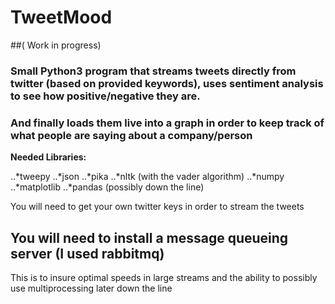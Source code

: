 # TweetMood
##( Work in progress)
### Small Python3 program that streams tweets directly from twitter (based on provided keywords), uses sentiment analysis to see how positive/negative they are.

### And finally loads them live into a graph in order to keep track of what people are saying about a company/person



**Needed Libraries:**

..*tweepy
..*json
..*pika
..*nltk (with the vader algorithm)
..*numpy
..*matplotlib
..*pandas (possibly down the line)



You will need to get your own twitter keys in order to stream the tweets

## You will need to install a message queueing server (I used rabbitmq)
This is to insure optimal speeds in large streams and the ability to possibly use multiprocessing later down the line
